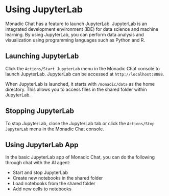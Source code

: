 # Using JupyterLab

Monadic Chat has a feature to launch JupyterLab. JupyterLab is an integrated development environment (IDE) for data science and machine learning. By using JupyterLab, you can perform data analysis and visualization using programming languages such as Python and R.

## Launching JupyterLab

Click the `Actions/Start JupyterLab` menu in the Monadic Chat console to launch JupyterLab. JupyterLab can be accessed at `http://localhost:8888`.

When JupyterLab is launched, it starts with `/monadic/data` as the home directory. This allows you to access files in the shared folder within JupyterLab.

## Stopping JupyterLab

To stop JupyterLab, close the JupyterLab tab or click the `Actions/Stop JupyterLab` menu in the Monadic Chat console.

## Using JupyterLab App

In the basic JupyterLab app of Monadic Chat, you can do the following through chat with the AI agent:

- Start and stop JupyterLab
- Create new notebooks in the shared folder
- Load notebooks from the shared folder
- Add new cells to notebooks
